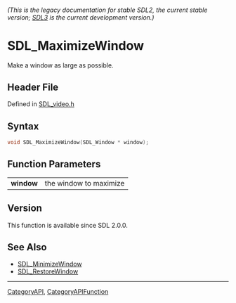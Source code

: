 ###### (This is the legacy documentation for stable SDL2, the current stable version; [SDL3](https://wiki.libsdl.org/SDL3/) is the current development version.)
# SDL_MaximizeWindow

Make a window as large as possible.

## Header File

Defined in [SDL_video.h](https://github.com/libsdl-org/SDL/blob/SDL2/include/SDL_video.h)

## Syntax

```c
void SDL_MaximizeWindow(SDL_Window * window);

```

## Function Parameters

|                |                        |
| -------------- | ---------------------- |
| **window**     | the window to maximize |

## Version

This function is available since SDL 2.0.0.

## See Also

* [SDL_MinimizeWindow](SDL_MinimizeWindow)
* [SDL_RestoreWindow](SDL_RestoreWindow)

----
[CategoryAPI](CategoryAPI), [CategoryAPIFunction](CategoryAPIFunction)

